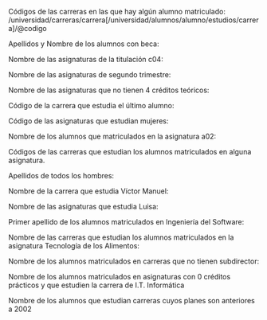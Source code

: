 Códigos de las carreras en las que hay algún alumno matriculado:
/universidad/carreras/carrera[/universidad/alumnos/alumno/estudios/carrera]/@codigo

Apellidos y Nombre de los alumnos con beca:

Nombre de las asignaturas de la titulación c04:

Nombre de las asignaturas de segundo trimestre:

Nombre de las asignaturas que no tienen 4 créditos teóricos:

Código de la carrera que estudia el último alumno:

Código de las asignaturas que estudian mujeres:

Nombre de los alumnos que matriculados en la asignatura a02:

Códigos de las carreras que estudian los alumnos matriculados en alguna asignatura.

Apellidos de todos los hombres:

Nombre de la carrera que estudia Víctor Manuel:

Nombre de las asignaturas que estudia Luisa:

Primer apellido de los alumnos matriculados en Ingeniería del Software:

Nombre de las carreras que estudian los alumnos matriculados en la asignatura Tecnología
de los Alimentos:

Nombre de los alumnos matriculados en carreras que no tienen subdirector:

Nombre de los alumnos matriculados en asignaturas con 0 créditos prácticos y que estudien
la carrera de I.T. Informática

Nombre de los alumnos que estudian carreras cuyos planes son anteriores a 2002
